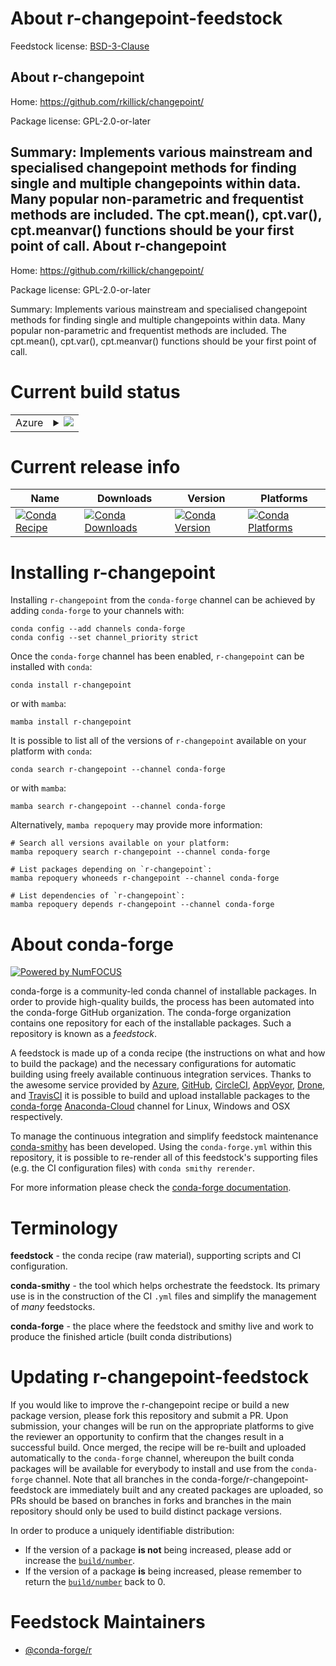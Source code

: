About r-changepoint-feedstock
=============================

Feedstock license: [BSD-3-Clause](https://github.com/conda-forge/r-changepoint-feedstock/blob/main/LICENSE.txt)

About r-changepoint
-------------------

Home: https://github.com/rkillick/changepoint/

Package license: GPL-2.0-or-later

Summary: Implements various mainstream and specialised changepoint methods for finding single and multiple changepoints within data.  Many popular non-parametric and frequentist methods are included.  The cpt.mean(), cpt.var(), cpt.meanvar() functions should be your first point of call.
About r-changepoint
-------------------

Home: https://github.com/rkillick/changepoint/

Package license: GPL-2.0-or-later

Summary: Implements various mainstream and specialised changepoint methods for finding single and multiple changepoints within data.  Many popular non-parametric and frequentist methods are included.  The cpt.mean(), cpt.var(), cpt.meanvar() functions should be your first point of call.

Current build status
====================


<table>
    
  <tr>
    <td>Azure</td>
    <td>
      <details>
        <summary>
          <a href="https://dev.azure.com/conda-forge/feedstock-builds/_build/latest?definitionId=4183&branchName=main">
            <img src="https://dev.azure.com/conda-forge/feedstock-builds/_apis/build/status/r-changepoint-feedstock?branchName=main">
          </a>
        </summary>
        <table>
          <thead><tr><th>Variant</th><th>Status</th></tr></thead>
          <tbody><tr>
              <td>linux_64_r_base4.2</td>
              <td>
                <a href="https://dev.azure.com/conda-forge/feedstock-builds/_build/latest?definitionId=4183&branchName=main">
                  <img src="https://dev.azure.com/conda-forge/feedstock-builds/_apis/build/status/r-changepoint-feedstock?branchName=main&jobName=linux&configuration=linux%20linux_64_r_base4.2" alt="variant">
                </a>
              </td>
            </tr><tr>
              <td>linux_64_r_base4.3</td>
              <td>
                <a href="https://dev.azure.com/conda-forge/feedstock-builds/_build/latest?definitionId=4183&branchName=main">
                  <img src="https://dev.azure.com/conda-forge/feedstock-builds/_apis/build/status/r-changepoint-feedstock?branchName=main&jobName=linux&configuration=linux%20linux_64_r_base4.3" alt="variant">
                </a>
              </td>
            </tr><tr>
              <td>osx_64_r_base4.2</td>
              <td>
                <a href="https://dev.azure.com/conda-forge/feedstock-builds/_build/latest?definitionId=4183&branchName=main">
                  <img src="https://dev.azure.com/conda-forge/feedstock-builds/_apis/build/status/r-changepoint-feedstock?branchName=main&jobName=osx&configuration=osx%20osx_64_r_base4.2" alt="variant">
                </a>
              </td>
            </tr><tr>
              <td>osx_64_r_base4.3</td>
              <td>
                <a href="https://dev.azure.com/conda-forge/feedstock-builds/_build/latest?definitionId=4183&branchName=main">
                  <img src="https://dev.azure.com/conda-forge/feedstock-builds/_apis/build/status/r-changepoint-feedstock?branchName=main&jobName=osx&configuration=osx%20osx_64_r_base4.3" alt="variant">
                </a>
              </td>
            </tr><tr>
              <td>osx_arm64_r_base4.2</td>
              <td>
                <a href="https://dev.azure.com/conda-forge/feedstock-builds/_build/latest?definitionId=4183&branchName=main">
                  <img src="https://dev.azure.com/conda-forge/feedstock-builds/_apis/build/status/r-changepoint-feedstock?branchName=main&jobName=osx&configuration=osx%20osx_arm64_r_base4.2" alt="variant">
                </a>
              </td>
            </tr><tr>
              <td>osx_arm64_r_base4.3</td>
              <td>
                <a href="https://dev.azure.com/conda-forge/feedstock-builds/_build/latest?definitionId=4183&branchName=main">
                  <img src="https://dev.azure.com/conda-forge/feedstock-builds/_apis/build/status/r-changepoint-feedstock?branchName=main&jobName=osx&configuration=osx%20osx_arm64_r_base4.3" alt="variant">
                </a>
              </td>
            </tr><tr>
              <td>win_64</td>
              <td>
                <a href="https://dev.azure.com/conda-forge/feedstock-builds/_build/latest?definitionId=4183&branchName=main">
                  <img src="https://dev.azure.com/conda-forge/feedstock-builds/_apis/build/status/r-changepoint-feedstock?branchName=main&jobName=win&configuration=win%20win_64_" alt="variant">
                </a>
              </td>
            </tr>
          </tbody>
        </table>
      </details>
    </td>
  </tr>
</table>

Current release info
====================

| Name | Downloads | Version | Platforms |
| --- | --- | --- | --- |
| [![Conda Recipe](https://img.shields.io/badge/recipe-r--changepoint-green.svg)](https://anaconda.org/conda-forge/r-changepoint) | [![Conda Downloads](https://img.shields.io/conda/dn/conda-forge/r-changepoint.svg)](https://anaconda.org/conda-forge/r-changepoint) | [![Conda Version](https://img.shields.io/conda/vn/conda-forge/r-changepoint.svg)](https://anaconda.org/conda-forge/r-changepoint) | [![Conda Platforms](https://img.shields.io/conda/pn/conda-forge/r-changepoint.svg)](https://anaconda.org/conda-forge/r-changepoint) |

Installing r-changepoint
========================

Installing `r-changepoint` from the `conda-forge` channel can be achieved by adding `conda-forge` to your channels with:

```
conda config --add channels conda-forge
conda config --set channel_priority strict
```

Once the `conda-forge` channel has been enabled, `r-changepoint` can be installed with `conda`:

```
conda install r-changepoint
```

or with `mamba`:

```
mamba install r-changepoint
```

It is possible to list all of the versions of `r-changepoint` available on your platform with `conda`:

```
conda search r-changepoint --channel conda-forge
```

or with `mamba`:

```
mamba search r-changepoint --channel conda-forge
```

Alternatively, `mamba repoquery` may provide more information:

```
# Search all versions available on your platform:
mamba repoquery search r-changepoint --channel conda-forge

# List packages depending on `r-changepoint`:
mamba repoquery whoneeds r-changepoint --channel conda-forge

# List dependencies of `r-changepoint`:
mamba repoquery depends r-changepoint --channel conda-forge
```


About conda-forge
=================

[![Powered by
NumFOCUS](https://img.shields.io/badge/powered%20by-NumFOCUS-orange.svg?style=flat&colorA=E1523D&colorB=007D8A)](https://numfocus.org)

conda-forge is a community-led conda channel of installable packages.
In order to provide high-quality builds, the process has been automated into the
conda-forge GitHub organization. The conda-forge organization contains one repository
for each of the installable packages. Such a repository is known as a *feedstock*.

A feedstock is made up of a conda recipe (the instructions on what and how to build
the package) and the necessary configurations for automatic building using freely
available continuous integration services. Thanks to the awesome service provided by
[Azure](https://azure.microsoft.com/en-us/services/devops/), [GitHub](https://github.com/),
[CircleCI](https://circleci.com/), [AppVeyor](https://www.appveyor.com/),
[Drone](https://cloud.drone.io/welcome), and [TravisCI](https://travis-ci.com/)
it is possible to build and upload installable packages to the
[conda-forge](https://anaconda.org/conda-forge) [Anaconda-Cloud](https://anaconda.org/)
channel for Linux, Windows and OSX respectively.

To manage the continuous integration and simplify feedstock maintenance
[conda-smithy](https://github.com/conda-forge/conda-smithy) has been developed.
Using the ``conda-forge.yml`` within this repository, it is possible to re-render all of
this feedstock's supporting files (e.g. the CI configuration files) with ``conda smithy rerender``.

For more information please check the [conda-forge documentation](https://conda-forge.org/docs/).

Terminology
===========

**feedstock** - the conda recipe (raw material), supporting scripts and CI configuration.

**conda-smithy** - the tool which helps orchestrate the feedstock.
                   Its primary use is in the construction of the CI ``.yml`` files
                   and simplify the management of *many* feedstocks.

**conda-forge** - the place where the feedstock and smithy live and work to
                  produce the finished article (built conda distributions)


Updating r-changepoint-feedstock
================================

If you would like to improve the r-changepoint recipe or build a new
package version, please fork this repository and submit a PR. Upon submission,
your changes will be run on the appropriate platforms to give the reviewer an
opportunity to confirm that the changes result in a successful build. Once
merged, the recipe will be re-built and uploaded automatically to the
`conda-forge` channel, whereupon the built conda packages will be available for
everybody to install and use from the `conda-forge` channel.
Note that all branches in the conda-forge/r-changepoint-feedstock are
immediately built and any created packages are uploaded, so PRs should be based
on branches in forks and branches in the main repository should only be used to
build distinct package versions.

In order to produce a uniquely identifiable distribution:
 * If the version of a package **is not** being increased, please add or increase
   the [``build/number``](https://docs.conda.io/projects/conda-build/en/latest/resources/define-metadata.html#build-number-and-string).
 * If the version of a package **is** being increased, please remember to return
   the [``build/number``](https://docs.conda.io/projects/conda-build/en/latest/resources/define-metadata.html#build-number-and-string)
   back to 0.

Feedstock Maintainers
=====================

* [@conda-forge/r](https://github.com/conda-forge/r/)

